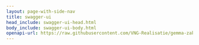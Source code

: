 ```yaml
---
layout: page-with-side-nav
title: swagger-ui
head_include: swagger-ui-head.html
body_include: swagger-ui-body.html
openapi-url: https://raw.githubusercontent.com/VNG-Realisatie/gemma-zaken/master/api-specificatie/drc/1.2.x/1.2.4/openapi.yaml
---
```

<div id="swagger-ui"></div>
